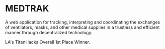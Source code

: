 # MEDTRAK

A web application for tracking, interpreting and coordinating the exchanges of ventilators, masks, and other medical supplies in a trustless and efficient manner through decentralized technology.

LA's TitanHacks Overall 1st Place Winner.
